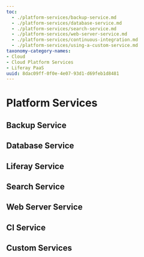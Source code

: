 ```yaml
---
toc:
  - ./platform-services/backup-service.md
  - ./platform-services/database-service.md
  - ./platform-services/search-service.md
  - ./platform-services/web-server-service.md
  - ./platform-services/continuous-integration.md
  - ./platform-services/using-a-custom-service.md
taxonomy-category-names:
- Cloud
- Cloud Platform Services
- Liferay PaaS
uuid: 8dac09ff-0f0e-4e07-93d1-d69feb1d8481
---
```


# Platform Services

## Backup Service

## Database Service

## Liferay Service

## Search Service

## Web Server Service

## CI Service

## Custom Services